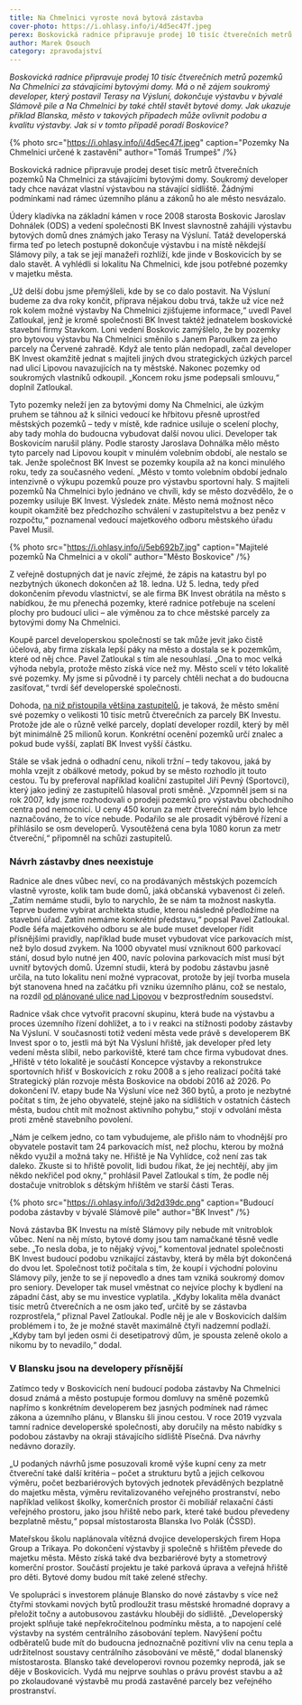 ```yaml
---
title: Na Chmelnici vyroste nová bytová zástavba
cover-photo: https://i.ohlasy.info/i/4d5ec47f.jpeg
perex: Boskovická radnice připravuje prodej 10 tisíc čtverečních metrů pozemků Na Chmelnici za stávajícími bytovými domy. Má o ně zájem soukromý developer, který postavil Terasy na Výsluní, dokončuje výstavbu v bývalé Slámově pile a Na Chmelnici by také chtěl stavět bytové domy.
author: Marek Osouch
category: zpravodajství
---
```


*Boskovická radnice připravuje prodej 10 tisíc čtverečních metrů pozemků Na Chmelnici za stávajícími bytovými domy. Má o ně zájem soukromý developer, který postavil Terasy na Výsluní, dokončuje výstavbu v bývalé Slámově pile a Na Chmelnici by také chtěl stavět bytové domy. Jak ukazuje příklad Blanska, město v takových případech může ovlivnit podobu a kvalitu výstavby. Jak si v tomto případě poradí Boskovice?*

{% photo src="https://i.ohlasy.info/i/4d5ec47f.jpeg" caption="Pozemky Na Chmelnici určené k zastavění" author="Tomáš Trumpeš" /%}

Boskovická radnice připravuje prodej deset tisíc metrů čtverečních pozemků Na Chmelnici za stávajícími bytovými domy. Soukromý developer tady chce navázat vlastní výstavbou na stávající sídliště. Žádnými podmínkami nad rámec územního plánu a zákonů ho ale město nesvázalo.

Údery kladívka na základní kámen v roce 2008 starosta Boskovic Jaroslav Dohnálek (ODS) a vedení společnosti BK Invest slavnostně zahájili výstavbu bytových domů dnes známých jako Terasy na Výsluní. Tatáž developerská firma teď po letech postupně dokončuje výstavbu i na místě někdejší Slámovy pily, a tak se její manažeři rozhlíží, kde jinde v Boskovicích by se dalo stavět. A vyhlédli si lokalitu Na Chmelnici, kde jsou potřebné pozemky v majetku města.

„Už delší dobu jsme přemýšleli, kde by se co dalo postavit. Na Výsluní budeme za dva roky končit, příprava nějakou dobu trvá, takže už více než rok kolem možné výstavby Na Chmelnici zjišťujeme informace,“ uvedl Pavel Zatloukal, jenž je kromě společnosti BK Invest taktéž jednatelem boskovické stavební firmy Stavkom. Loni vedení Boskovic zamýšlelo, že by pozemky pro bytovou výstavbu Na Chmelnici směnilo s Janem Paroulkem za jeho parcely na Červené zahradě. Když ale tento plán nedopadl, začal developer BK Invest okamžitě jednat s majiteli jiných dvou strategických úzkých parcel nad ulicí Lipovou navazujících na ty městské. Nakonec pozemky od soukromých vlastníků odkoupil. „Koncem roku jsme podepsali smlouvu,“ doplnil Zatloukal.

Tyto pozemky neleží jen za bytovými domy Na Chmelnici, ale úzkým pruhem se táhnou až k silnici vedoucí ke hřbitovu přesně uprostřed městských pozemků – tedy v místě, kde radnice usiluje o scelení plochy, aby tady mohla do budoucna vybudovat další novou ulici. Developer tak Boskovicím narušil plány. Podle starosty Jaroslava Dohnálka mělo město tyto parcely nad Lipovou koupit v minulém volebním období, ale nestalo se tak. Jenže společnost BK Invest se pozemky koupila až na konci minulého roku, tedy za současného vedení. „Město v tomto volebním období jednalo intenzivně o výkupu pozemků pouze pro výstavbu sportovní haly. S majiteli pozemků Na Chmelnici bylo jednáno ve chvíli, kdy se město dozvědělo, že o pozemky usiluje BK Invest. Výsledek znáte. Město nemá možnost něco koupit okamžitě bez předchozího schválení v zastupitelstvu a bez peněz v rozpočtu,“ poznamenal vedoucí majetkového odboru městského úřadu Pavel Musil.

{% photo src="https://i.ohlasy.info/i/5eb692b7.jpg" caption="Majitelé pozemků Na Chmelnici a v okolí" author="Město Boskovice" /%}

Z veřejně dostupných dat je navíc zřejmé, že zápis na katastru byl po nezbytných úkonech dokončen až 18. ledna. Už 5. ledna, tedy před dokončením převodu vlastnictví, se ale firma BK Invest obrátila na město s nabídkou, že mu přenechá pozemky, které radnice potřebuje na scelení plochy pro budoucí ulici – ale výměnou za to chce městské parcely za bytovými domy Na Chmelnici.

Koupě parcel developerskou společností se tak může jevit jako čistě účelová, aby firma získala lepší páky na město a dostala se k pozemkům, které od něj chce. Pavel Zatloukal s tím ale nesouhlasí. „Ona to moc velká výhoda nebyla, protože město získá více než my. Město scelí v této lokalitě své pozemky. My jsme si původně i ty parcely chtěli nechat a do budoucna zasíťovat,“ tvrdí šéf developerské společnosti.

Dohoda, [na niž přistoupila většina zastupitelů](https://ohlasy.info/clanky/2021/02/zastupitelstvo.html), je taková, že město smění své pozemky o velikosti 10 tisíc metrů čtverečních za parcely BK Investu. Protože jde ale o různě velké parcely, doplatí developer rozdíl, který by měl být minimálně 25 milionů korun. Konkrétní ocenění pozemků určí znalec a pokud bude vyšší, zaplatí BK Invest vyšší částku.

Stále se však jedná o odhadní cenu, nikoli tržní – tedy takovou, jaká by mohla vzejít z obálkové metody, pokud by se město rozhodlo jít touto cestou. Tu by preferoval například koaliční zastupitel Jiří Pevný (Sportovci), který jako jediný ze zastupitelů hlasoval proti směně. „Vzpomněl jsem si na rok 2007, kdy jsme rozhodovali o prodeji pozemků pro výstavbu obchodního centra pod nemocnicí. U ceny 450 korun za metr čtvereční nám bylo lehce naznačováno, že to více nebude. Podařilo se ale prosadit výběrové řízení a přihlásilo se osm developerů. Vysoutěžená cena byla 1080 korun za metr čtvereční,“ připomněl na schůzi zastupitelů.

### Návrh zástavby dnes neexistuje

Radnice ale dnes vůbec neví, co na prodávaných městských pozemcích vlastně vyroste, kolik tam bude domů, jaká občanská vybavenost či zeleň. „Zatím nemáme studii, bylo to narychlo, že se nám ta možnost naskytla. Teprve budeme vybírat architekta studie, kterou následně předložíme na stavební úřad. Zatím nemáme konkrétní představu,“ popsal Pavel Zatloukal. Podle šéfa majetkového odboru se ale bude muset developer řídit přísnějšími pravidly, například bude muset vybudovat více parkovacích míst, než bylo dosud zvykem. Na 1000 obyvatel musí vzniknout 600 parkovací stání, dosud bylo nutné jen 400, navíc polovina parkovacích míst musí být uvnitř bytových domů. Územní studii, která by podobu zástavbu jasně určila, na tuto lokalitu není možné vypracovat, protože by její tvorba musela být stanovena hned na začátku při vzniku územního plánu, což se nestalo, na rozdíl [od plánované ulice nad Lipovou](https://www.boskovice.cz/uzemni-studie-zastavby-v-lokalite-na-chmelnici/d-41326) v bezprostředním sousedství.

Radnice však chce vytvořit pracovní skupinu, která bude na výstavbu a proces územního řízení dohlížet, a to i v reakci na stížnosti podoby zástavby Na Výsluní. V současnosti totiž vedení města vede právě s developerem BK Invest spor o to, jestli má být Na Výsluní hřiště, jak developer před lety vedení města slíbil, nebo parkoviště, které tam chce firma vybudovat dnes. „Hřiště v této lokalitě je součástí Koncepce výstavby a rekonstrukce sportovních hřišť v Boskovicích z roku 2008 a s jeho realizací počítá také Strategický plán rozvoje města Boskovice na období 2016 až 2026. Po dokončení IV. etapy bude Na Výsluní více než 360 bytů, a proto je nezbytné počítat s tím, že jeho obyvatelé, stejně jako na sídlištích v ostatních částech města, budou chtít mít možnost aktivního pohybu,“ stojí v odvolání města proti změně stavebního povolení.

„Nám je celkem jedno, co tam vybudujeme, ale přišlo nám to vhodnější pro obyvatele postavit tam 24 parkovacích míst, než plochu, kterou by možná někdo využil a možná taky ne. Hřiště je Na Vyhlídce, což není zas tak daleko. Zkuste si to hřiště povolit, lidi budou říkat, že jej nechtějí, aby jim někdo nekřičel pod okny,“ prohlásil Pavel Zatloukal s tím, že podle něj dostačuje vnitroblok s dětským hřištěm ve starší části Teras.

{% photo src="https://i.ohlasy.info/i/3d2d39dc.png" caption="Budoucí podoba zástavby v bývalé Slámově pile" author="BK Invest" /%}

Nová zástavba BK Investu na místě Slámovy pily nebude mít vnitroblok vůbec. Není na něj místo, bytové domy jsou tam namačkané těsně vedle sebe. „To nesla doba, je to nějaký vývoj,“ komentoval jednatel společnosti BK Invest budoucí podobu vznikající zástavby, která by měla být dokončená do dvou let. Společnost totiž počítala s tím, že koupí i východní polovinu Slámovy pily, jenže to se jí nepovedlo a dnes tam vzniká soukromý domov pro seniory. Developer tak musel vměstnat co nejvíce plochy k bydlení na západní část, aby se mu investice vyplatila. „Kdyby lokalita měla dvanáct tisíc metrů čtverečních a ne osm jako teď, určitě by se zástavba rozprostřela,“ přiznal Pavel Zatloukal. Podle něj je ale v Boskovicích dalším problémem i to, že je možné stavět maximálně čtyři nadzemní podlaží. „Kdyby tam byl jeden osmi či desetipatrový dům, je spousta zeleně okolo a nikomu by to nevadilo,“ dodal.

### V Blansku jsou na developery přísnější

Zatímco tedy v Boskovicích není budoucí podoba zástavby Na Chmelnici dosud známá a město postupuje formou domluvy na směně pozemků napřímo s konkrétním developerem bez jasných podmínek nad rámec zákona a územního plánu, v Blansku šli jinou cestou. V roce 2019 vyzvala tamní radnice developerské společnosti, aby doručily na město nabídky s podobou zástavby na okraji stávajícího sídliště Písečná. Dva návrhy nedávno dorazily.

„U podaných návrhů jsme posuzovali kromě výše kupní ceny za metr čtvereční také další kritéria – počet a strukturu bytů a jejich celkovou výměru, počet bezbariérových bytových jednotek převáděných bezplatně do majetku města, výměru revitalizovaného veřejného prostranství, nebo například velikost školky, komerčních prostor či mobiliář relaxační části veřejného prostoru, jako jsou hřiště nebo park, které také budou převedeny bezplatně městu,“ popsal místostarosta Blanska Ivo Polák (ČSSD).

Mateřskou školu naplánovala vítězná dvojice developerských firem Hopa Group a Trikaya. Po dokončení výstavby ji společně s hřištěm převede do majetku města. Město získá také dva bezbariérové byty a stometrový komerční prostor. Součástí projektu je také parková úprava a veřejná hřiště pro děti. Bytové domy budou mít také zelené střechy.

Ve spolupráci s investorem plánuje Blansko do nové zástavby s více než čtyřmi stovkami nových bytů prodloužit trasu městské hromadné dopravy a přeložit točny a autobusovou zastávku hlouběji do sídliště. „Developerský projekt splňuje také nepřekročitelnou podmínku města, a to napojení celé výstavby na systém centrálního zásobování teplem. Navýšení počtu odběratelů bude mít do budoucna jednoznačně pozitivní vliv na cenu tepla a udržitelnost soustavy centrálního zásobování ve městě,“ dodal blanenský místostarosta. Blansko také developerovi rovnou pozemky neprodá, jak se děje v Boskovicích. Vydá mu nejprve souhlas o právu provést stavbu a až po zkolaudované výstavbě mu prodá zastavěné parcely bez veřejného prostranství.

